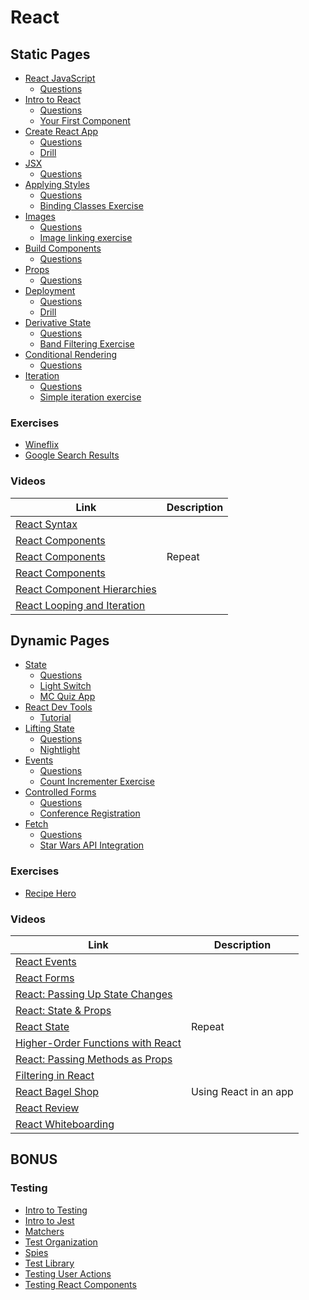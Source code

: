 # React

## Static Pages

* [React JavaScript](/posts/react-javascript)
  * [Questions](/posts/react-javascript/questions.md)
* [Intro to React](/posts/react-intro)
  * [Questions](/posts/react-intro/questions.md)
  * [Your First Component](https://beta.reactjs.org/learn/your-first-component)
* [Create React App](/posts/create-react-app)
  * [Questions](/posts/create-react-app/questions.md)
  * [Drill](https://github.com/sikaeducation/create-react-app-drill)
* [JSX](/posts/jsx)
  * [Questions](/posts/jsx/questions.md)
* [Applying Styles](/posts/applying-styles-react)
  * [Questions](/posts/applying-styles-react/questions.md)
  * [Binding Classes Exercise](https://github.com/sikaeducation/binding-classes-react)
* [Images](/posts/react-images)
  * [Questions](/posts/react-images/questions.md)
  * [Image linking exercise](https://github.com/sikaeducation/image-linking-react)
* [Build Components](/posts/build-components-react)
  * [Questions](/posts/build-components-react/questions.md)
* [Props](/posts/react-props)
  * [Questions](/posts/react-props/questions.md)
* [Deployment](/posts/deployment-react)
  * [Questions](/posts/deployment-react/questions.md)
  * [Drill](https://github.com/sikaeducation/react-deployment-drill)
* [Derivative State](/posts/computed-properties-react)
  * [Questions](/posts/computed-properties-react/questions.md)
  * [Band Filtering Exercise](https://github.com/sikaeducation/band-filtering-derivative-state-react)
* [Conditional Rendering](/posts/conditional-rendering-react)
  * [Questions](/posts/conditional-rendering-react/questions.md)
* [Iteration](/posts/iteration-react)
  * [Questions](/posts/iteration-react/questions.md)
  * [Simple iteration exercise](https://github.com/sikaeducation/simple-iteration-react)

### Exercises

* [Wineflix](https://github.com/sikaeducation/wineflix-react)
* [Google Search Results](https://github.com/sikaeducation/google-search-results-react)

### Videos

| Link | Description |
| --- | --- |
| [React Syntax](https://youtu.be/i_DvfA5uqFI) | |
| [React Components](https://youtu.be/ZOTOpiyn6BAj) | |
| [React Components](https://youtu.be/E8x8cTEH9FQ) | Repeat |
| [React Components](https://youtu.be/-jV8lvipjqg) | |
| [React Component Hierarchies](https://youtu.be/g2rn33DwS_w) | |
| [React Looping and Iteration](https://youtu.be/9cnB_LM0-Cc) | |

## Dynamic Pages

* [State](/posts/state-react)
  * [Questions](/posts/state-react/questions.md)
  * [Light Switch](https://github.com/sikaeducation/light-switch-react)
  * [MC Quiz App](https://github.com/sikaeducation/mc-quiz-app)
* [React Dev Tools](/posts/react-dev-tools)
  * [Tutorial](https://react-devtools-tutorial.vercel.app/)
* [Lifting State](/posts/react-lifting-state)
  * [Questions](/posts/react-lifting-state/questions.md)
  * [Nightlight](https://github.com/sikaeducation/nightlight-react)
* [Events](/posts/events-react)
  * [Questions](/posts/events-react/questions.md)
  * [Count Incrementer Exercise](https://github.com/sikaeducation/click-incrementer-react)
* [Controlled Forms](/posts/controlled-forms-react)
  * [Questions](/posts/controlled-forms-react/questions.md)
  * [Conference Registration](https://github.com/sikaeducation/conference-registration-react)
* [Fetch](/posts/react-fetch)
  * [Questions](/posts/react-fetch/questions.md)
  * [Star Wars API Integration](https://github.com/sikaeducation/star-wars-integration-react)

### Exercises

* [Recipe Hero](https://github.com/sikaeducation/recipe-hero-react)

### Videos

| Link | Description |
| --- | --- |
| [React Events](https://youtu.be/4gn-Y0W77R8) | |
| [React Forms](https://youtu.be/J8OvVf2LAf8) | |
| [React: Passing Up State Changes](https://youtu.be/HSVQwickeg8) | |
| [React: State & Props](https://youtu.be/FlXy-I9056U) | |
| [React State](https://youtu.be/lU_1ITFyojc) | Repeat |
| [Higher-Order Functions with React](https://youtu.be/h3ak-GQin78) | |
| [React: Passing Methods as Props](https://youtu.be/wNscZNRUrT8) | |
| [Filtering in React](https://youtu.be/jLctVwnvQCs) | |
| [React Bagel Shop](https://youtu.be/2rjb9AEB7Lk) | Using React in an app |
| [React Review](https://youtu.be/7_DcgDH9utA) | |
| [React Whiteboarding](https://youtu.be/HS03fIHevtM) | |

## BONUS

### Testing

* [Intro to Testing](/posts/testing-intro)
* [Intro to Jest](/posts/jest-intro)
* [Matchers](/posts/jest-matchers)
* [Test Organization](/posts/test-organization)
* [Spies](/posts/jest-spies)
* [Test Library](/posts/testing-library-intro)
* [Testing User Actions](/posts/testing-user-actions-jest)
* [Testing React Components](/posts/testing-react-components)
